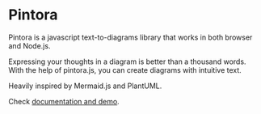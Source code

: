 # Pintora

Pintora is a javascript text-to-diagrams library that works in both browser and Node.js.

Expressing your thoughts in a diagram is better than a thousand words. With the help of pintora.js, you can create diagrams with intuitive text.

Heavily inspired by Mermaid.js and PlantUML.

Check [documentation and demo](http://pintorajs.netlify.app/).
